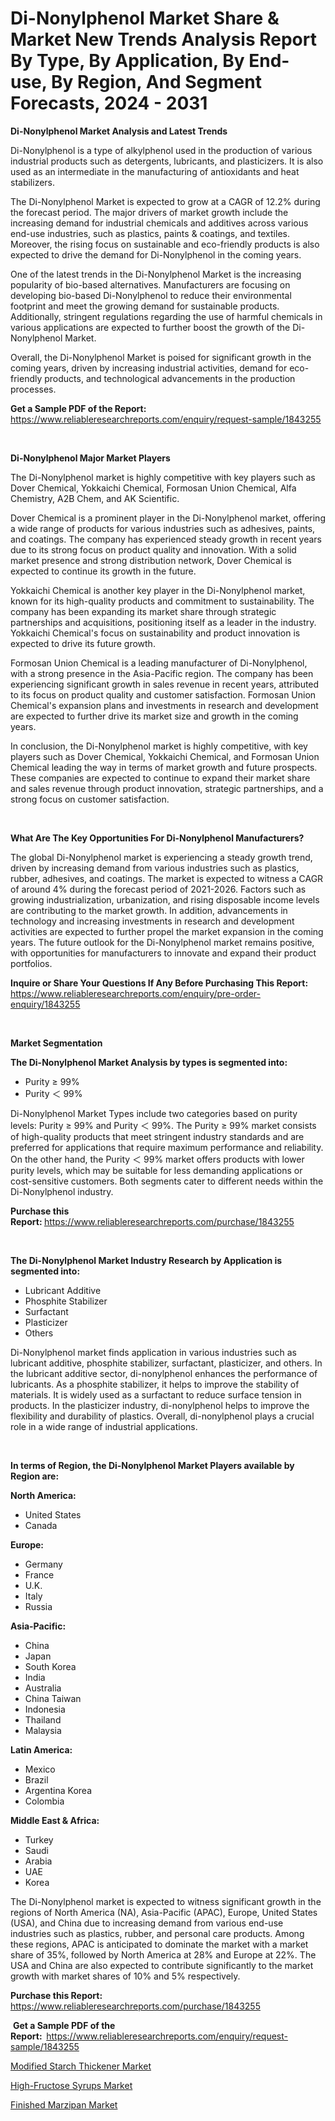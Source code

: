 <p><h1>Di-Nonylphenol Market Share & Market New Trends Analysis Report By Type, By Application, By End-use, By Region, And Segment Forecasts, 2024 - 2031</h1></p><p><strong>Di-Nonylphenol Market Analysis and Latest Trends</strong></p>
<p><p>Di-Nonylphenol is a type of alkylphenol used in the production of various industrial products such as detergents, lubricants, and plasticizers. It is also used as an intermediate in the manufacturing of antioxidants and heat stabilizers.</p><p>The Di-Nonylphenol Market is expected to grow at a CAGR of 12.2% during the forecast period. The major drivers of market growth include the increasing demand for industrial chemicals and additives across various end-use industries, such as plastics, paints & coatings, and textiles. Moreover, the rising focus on sustainable and eco-friendly products is also expected to drive the demand for Di-Nonylphenol in the coming years.</p><p>One of the latest trends in the Di-Nonylphenol Market is the increasing popularity of bio-based alternatives. Manufacturers are focusing on developing bio-based Di-Nonylphenol to reduce their environmental footprint and meet the growing demand for sustainable products. Additionally, stringent regulations regarding the use of harmful chemicals in various applications are expected to further boost the growth of the Di-Nonylphenol Market.</p><p>Overall, the Di-Nonylphenol Market is poised for significant growth in the coming years, driven by increasing industrial activities, demand for eco-friendly products, and technological advancements in the production processes.</p></p>
<p><strong>Get a Sample PDF of the Report:&nbsp;</strong> <a href="https://www.reliableresearchreports.com/enquiry/request-sample/1843255">https://www.reliableresearchreports.com/enquiry/request-sample/1843255</a></p>
<p>&nbsp;</p>
<p><strong>Di-Nonylphenol Major Market Players</strong></p>
<p><p>The Di-Nonylphenol market is highly competitive with key players such as Dover Chemical, Yokkaichi Chemical, Formosan Union Chemical, Alfa Chemistry, A2B Chem, and AK Scientific.</p><p>Dover Chemical is a prominent player in the Di-Nonylphenol market, offering a wide range of products for various industries such as adhesives, paints, and coatings. The company has experienced steady growth in recent years due to its strong focus on product quality and innovation. With a solid market presence and strong distribution network, Dover Chemical is expected to continue its growth in the future.</p><p>Yokkaichi Chemical is another key player in the Di-Nonylphenol market, known for its high-quality products and commitment to sustainability. The company has been expanding its market share through strategic partnerships and acquisitions, positioning itself as a leader in the industry. Yokkaichi Chemical's focus on sustainability and product innovation is expected to drive its future growth.</p><p>Formosan Union Chemical is a leading manufacturer of Di-Nonylphenol, with a strong presence in the Asia-Pacific region. The company has been experiencing significant growth in sales revenue in recent years, attributed to its focus on product quality and customer satisfaction. Formosan Union Chemical's expansion plans and investments in research and development are expected to further drive its market size and growth in the coming years.</p><p>In conclusion, the Di-Nonylphenol market is highly competitive, with key players such as Dover Chemical, Yokkaichi Chemical, and Formosan Union Chemical leading the way in terms of market growth and future prospects. These companies are expected to continue to expand their market share and sales revenue through product innovation, strategic partnerships, and a strong focus on customer satisfaction.</p></p>
<p>&nbsp;</p>
<p><strong>What Are The Key Opportunities For Di-Nonylphenol Manufacturers?</strong></p>
<p><p>The global Di-Nonylphenol market is experiencing a steady growth trend, driven by increasing demand from various industries such as plastics, rubber, adhesives, and coatings. The market is expected to witness a CAGR of around 4% during the forecast period of 2021-2026. Factors such as growing industrialization, urbanization, and rising disposable income levels are contributing to the market growth. In addition, advancements in technology and increasing investments in research and development activities are expected to further propel the market expansion in the coming years. The future outlook for the Di-Nonylphenol market remains positive, with opportunities for manufacturers to innovate and expand their product portfolios.</p></p>
<p><strong>Inquire or Share Your Questions If Any Before Purchasing This Report:</strong> <a href="https://www.reliableresearchreports.com/enquiry/pre-order-enquiry/1843255">https://www.reliableresearchreports.com/enquiry/pre-order-enquiry/1843255</a></p>
<p>&nbsp;</p>
<p><strong>Market Segmentation</strong></p>
<p><strong>The Di-Nonylphenol Market Analysis by types is segmented into:</strong></p>
<p><ul><li>Purity ≥ 99%</li><li>Purity ＜ 99%</li></ul></p>
<p><p>Di-Nonylphenol Market Types include two categories based on purity levels: Purity ≥ 99% and Purity ＜ 99%. The Purity ≥ 99% market consists of high-quality products that meet stringent industry standards and are preferred for applications that require maximum performance and reliability. On the other hand, the Purity ＜ 99% market offers products with lower purity levels, which may be suitable for less demanding applications or cost-sensitive customers. Both segments cater to different needs within the Di-Nonylphenol industry.</p></p>
<p><strong>Purchase this Report:&nbsp;</strong><a href="https://www.reliableresearchreports.com/purchase/1843255">https://www.reliableresearchreports.com/purchase/1843255</a></p>
<p>&nbsp;</p>
<p><strong>The Di-Nonylphenol Market Industry Research by Application is segmented into:</strong></p>
<p><ul><li>Lubricant Additive</li><li>Phosphite Stabilizer</li><li>Surfactant</li><li>Plasticizer</li><li>Others</li></ul></p>
<p><p>Di-Nonylphenol market finds application in various industries such as lubricant additive, phosphite stabilizer, surfactant, plasticizer, and others. In the lubricant additive sector, di-nonylphenol enhances the performance of lubricants. As a phosphite stabilizer, it helps to improve the stability of materials. It is widely used as a surfactant to reduce surface tension in products. In the plasticizer industry, di-nonylphenol helps to improve the flexibility and durability of plastics. Overall, di-nonylphenol plays a crucial role in a wide range of industrial applications.</p></p>
<p>&nbsp;</p>
<p><strong>In terms of Region, the Di-Nonylphenol Market Players available by Region are:</strong></p>
<p>
    <p> <strong> North America: </strong>
        <ul>
            <li>United States</li>
            <li>Canada</li>
        </ul>
        </p> 
    <p> <strong> Europe: </strong>
        <ul>
            <li>Germany</li>
            <li>France</li>
            <li>U.K.</li>
            <li>Italy</li>
            <li>Russia</li>
        </ul>
        </p> 
    <p> <strong> Asia-Pacific: </strong>
        <ul>
            <li>China</li>
            <li>Japan</li>
            <li>South Korea</li>
            <li>India</li>
            <li>Australia</li>
            <li>China Taiwan</li>
            <li>Indonesia</li>
            <li>Thailand</li>
            <li>Malaysia</li>
        </ul>
        </p> 
    <p> <strong> Latin America: </strong>
        <ul>
            <li>Mexico</li>
            <li>Brazil</li>
            <li>Argentina Korea</li>
            <li>Colombia</li>
        </ul>
        </p> 
    <p> <strong> Middle East & Africa: </strong>
        <ul>
            <li>Turkey</li>
            <li>Saudi</li>
            <li>Arabia</li>
            <li>UAE</li>
            <li>Korea</li>
        </ul>
    </p>
    </p>
<p><p>The Di-Nonylphenol market is expected to witness significant growth in the regions of North America (NA), Asia-Pacific (APAC), Europe, United States (USA), and China due to increasing demand from various end-use industries such as plastics, rubber, and personal care products. Among these regions, APAC is anticipated to dominate the market with a market share of 35%, followed by North America at 28% and Europe at 22%. The USA and China are also expected to contribute significantly to the market growth with market shares of 10% and 5% respectively.</p></p>
<p><strong>Purchase this Report: </strong><a href="https://www.reliableresearchreports.com/purchase/1843255">https://www.reliableresearchreports.com/purchase/1843255</a></p>
<p>&nbsp;<strong>Get a Sample PDF of the Report:&nbsp;&nbsp;</strong><a href="https://www.reliableresearchreports.com/enquiry/request-sample/1843255">https://www.reliableresearchreports.com/enquiry/request-sample/1843255</a></p>
<p><strong></strong></p>
<p><p><a href="https://view.publitas.com/reportprime-1/modified-starch-thickener-market-research-report-the-key-to-successful-business-strategy-forecasted-for-period-from-2024-2031/">Modified Starch Thickener Market</a></p><p><a href="https://view.publitas.com/reportprime-1/high-fructose-syrups-market-size-growth-outlook-from-2024-to-2031-projecting-at-markets-trends-analysis-by-application-regional-outlook-and-revenue/">High-Fructose Syrups Market</a></p><p><a href="https://view.publitas.com/reportprime-1/finished-marzipan-market-dynamics-2024-2031-also-about-its-market-trends-projections-and-opportunities/">Finished Marzipan Market</a></p></p>